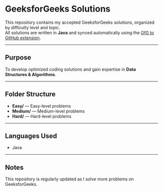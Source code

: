 # GeeksforGeeks Solutions

This repository contains my accepted GeeksforGeeks solutions, organized by difficulty level and topic.  
All solutions are written in **Java** and synced automatically using the [GfG to GitHub extension](https://chrome.google.com/webstore/detail/gfg-to-github-extension/your-extension-link).

---

## Purpose

To develop optimized coding solutions and gain expertise in **Data Structures & Algorithms**.

---

## Folder Structure

- **Easy/** — Easy-level problems  
- **Medium/** — Medium-level problems  
- **Hard/** — Hard-level problems  

---

## Languages Used

- Java

---

## Notes

This repository is regularly updated as I solve more problems on GeeksforGeeks.

